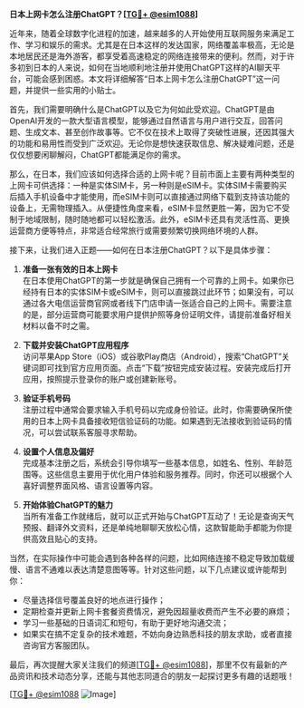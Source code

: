 **日本上网卡怎么注册ChatGPT？[[TG💪+ @esim1088](https://t.me/s/esim1088)]**

近年来，随着全球数字化进程的加速，越来越多的人开始使用互联网服务来满足工作、学习和娱乐的需求。尤其是在日本这样的发达国家，网络覆盖率极高，无论是本地居民还是海外游客，都享受着高速稳定的网络连接带来的便利。然而，对于许多初到日本的人来说，如何在当地顺利地注册并使用ChatGPT这样的AI聊天平台，可能会感到困惑。本文将详细解答“日本上网卡怎么注册ChatGPT”这一问题，并提供一些实用的小贴士。

首先，我们需要明确什么是ChatGPT以及它为何如此受欢迎。ChatGPT是由OpenAI开发的一款大型语言模型，能够通过自然语言与用户进行交互，回答问题、生成文本、甚至创作故事等。它不仅在技术上取得了突破性进展，还因其强大的功能和易用性而受到广泛欢迎。无论你是想快速获取信息、解决疑难问题，还是仅仅想要闲聊解闷，ChatGPT都能满足你的需求。

那么，在日本，我们应该如何选择合适的上网卡呢？目前市面上主要有两种类型的上网卡可供选择：一种是实体SIM卡，另一种则是eSIM卡。实体SIM卡需要购买后插入手机设备中才能使用，而eSIM卡则可以直接通过网络下载到支持该功能的设备上，无需物理插入。从便捷性角度来看，eSIM卡显然更胜一筹，因为它不受制于地域限制，随时随地都可以轻松激活。此外，eSIM卡还具有灵活性高、更换运营商方便等特点，非常适合经常旅行或需要频繁切换网络环境的人群。

接下来，让我们进入正题——如何在日本注册ChatGPT？以下是具体步骤：

1. **准备一张有效的日本上网卡**  
   在日本使用ChatGPT的第一步就是确保自己拥有一个可靠的上网卡。如果你已经持有日本的实体SIM卡或eSIM卡，则可以直接跳过此环节；如果没有，可以通过各大电信运营商官网或者线下门店申请一张适合自己的上网卡。需要注意的是，部分运营商可能要求用户提供护照等身份证明文件，请提前准备好相关材料以备不时之需。

2. **下载并安装ChatGPT应用程序**  
   访问苹果App Store（iOS）或谷歌Play商店（Android），搜索“ChatGPT”关键词即可找到官方应用页面。点击“下载”按钮完成安装过程。安装完成后打开应用，按照提示登录你的账户或创建新账号。

3. **验证手机号码**  
   注册过程中通常会要求输入手机号码以完成身份验证。此时，你需要确保所使用的日本上网卡具备接收短信验证码的功能。如果遇到无法接收到验证码的情况，可以尝试联系客服寻求帮助。

4. **设置个人信息及偏好**  
   完成基本注册之后，系统会引导你填写一些基本信息，如姓名、性别、年龄范围等。这些信息主要用于优化用户体验和服务推荐。同时，你还可以根据个人喜好调整界面风格、语言设置等内容。

5. **开始体验ChatGPT的魅力**  
   当所有准备工作就绪后，就可以正式开始与ChatGPT互动了！无论是查询天气预报、翻译外文资料，还是单纯地聊聊天放松心情，这款智能助手都能为你提供高效且贴心的支持。

当然，在实际操作中可能会遇到各种各样的问题，比如网络连接不稳定导致加载缓慢、语言不通难以表达清楚意图等等。针对这些问题，以下几点建议或许能帮到你：

- 尽量选择信号覆盖良好的地点进行操作；
- 定期检查并更新上网卡套餐资费情况，避免因超量收费而产生不必要的麻烦；
- 学习一些基础的日语词汇和短句，有助于更好地沟通交流；
- 如果实在搞不定复杂的技术难题，不妨向身边熟悉科技的朋友求助，或者直接咨询官方客服团队。

最后，再次提醒大家关注我们的频道[[TG💪+ @esim1088](https://t.me/s/esim1088)]，那里不仅有最新的产品资讯和技术动态分享，还能与其他志同道合的朋友一起探讨更多有趣的话题哦！

[[TG💪+ @esim1088](https://t.me/s/esim1088) ![Image](https://i.postimg.cc/4NQfJmqS/Snipaste-2025-05-13-00-14-12.png)]
